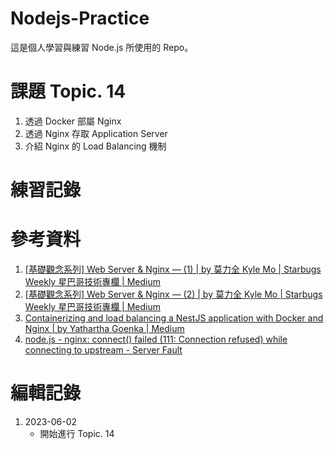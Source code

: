 # Nodejs-Practice
這是個人學習與練習 Node.js 所使用的 Repo。

# 課題 Topic. 14
1. 透過 Docker 部屬 Nginx
2. 透過 Nginx 存取 Application Server
3. 介紹 Nginx 的 Load Balancing 機制

# 練習記錄

# 參考資料
1. [[基礎觀念系列] Web Server & Nginx — (1) | by 莫力全 Kyle Mo | Starbugs Weekly 星巴哥技術專欄 | Medium](https://medium.com/starbugs/web-server-nginx-1-cf5188459108)
2. [[基礎觀念系列] Web Server & Nginx — (2) | by 莫力全 Kyle Mo | Starbugs Weekly 星巴哥技術專欄 | Medium](https://medium.com/starbugs/web-server-nginx-2-bc41c6268646)
3. [Containerizing and load balancing a NestJS application with Docker and Nginx | by Yathartha Goenka | Medium](https://medium.com/@yatharthagoenka/containerizing-and-load-balancing-a-nestjs-application-with-docker-and-nginx-984aa5563caa)
4. [node.js - nginx: connect() failed (111: Connection refused) while connecting to upstream - Server Fault](https://serverfault.com/questions/529394/nginx-connect-failed-111-connection-refused-while-connecting-to-upstream)


# 編輯記錄
1. 2023-06-02
    - 開始進行 Topic. 14